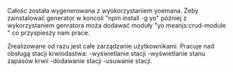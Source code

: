 Całośc została wygenerowana z wyokorzystaniem yoemana.
Żeby zainstalować generator w koncoli
"npm install -g yo"
później z wykorzystaniem genratora moża dodawać moduły
"yo meanjs:crud-module <nazwa>"
co przyspieszy nam prace.

Zrealizowane od razu jest całe zarządzanie użytkownikami.
Pracuje nad obsługą stacji krwiodastwa:
    -wyświetlanie stacji
    -wyświetlanie stanu zapasów krwii
    -dodawanie stacji
    -usuwanie stacji.